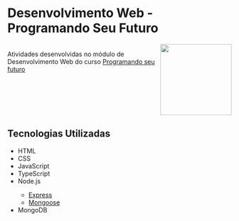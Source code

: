<h1>Desenvolvimento Web - Programando Seu Futuro</h1>
<section>
    <div style="display: flex; justify-content: space-between;">
        <p>
            Atividades desenvolvidas no módulo de Desenvolvimento Web do curso
            <a href="https://www.vestibulandosdacidadania.org/programando-seu-futuro/">
                Programando seu futuro
            </a>
        </p>
        <img style="
                height: 10rem" src='https://ik.imagekit.io/wall90gifs/webPSF/logo?updatedAt=1682880741817'>
    </div>
</section>
<section>
    <h2>Tecnologias Utilizadas</h2>
    <ul>
        <li>HTML</li>
        <li>CSS</li>
        <li>JavaScript</li>
        <li>TypeScript</li>
        <li>Node.js</li>
        <ul>
            <li><a href='https://www.npmjs.com/package/express'>Express</a></li>
            <li><a href='https://www.npmjs.com/package/mongoose'>Mongoose</a></li>
        </ul>
        <li>MongoDB</li>
    </ul>
</section>
